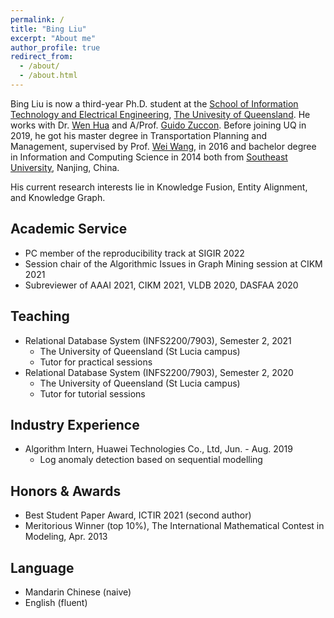 ```yaml
---
permalink: /
title: "Bing Liu"
excerpt: "About me"
author_profile: true
redirect_from:
  - /about/
  - /about.html
---
```



Bing Liu is now a third-year Ph.D. student at the [School of Information Technology and Electrical Engineering](https://itee.uq.edu.au/), [The Univesity of Queensland](https://www.uq.edu.au/). He works with Dr. [Wen Hua](https://staff.itee.uq.edu.au/w.hua/) and A/Prof. [Guido Zuccon](http://ielab.io/people/guido-zuccon). Before joining UQ in 2019, he got his master degree in Transportation Planning and Management, supervised by Prof. [Wei Wang](https://tc.seu.edu.cn/2019/1014/c25722a290327/page.htm), in 2016 and bachelor degree in Information and Computing Science in 2014 both from [Southeast University](https://www.seu.edu.cn/english/), Nanjing, China.


His current research interests lie in Knowledge Fusion, Entity Alignment, and Knowledge Graph.


Academic Service
----
* PC member of the reproducibility track at SIGIR 2022
* Session chair of the Algorithmic Issues in Graph Mining session at CIKM 2021
* Subreviewer of AAAI 2021, CIKM 2021, VLDB 2020, DASFAA 2020


Teaching
---
* Relational Database System (INFS2200/7903), Semester 2, 2021
  * The University of Queensland (St Lucia campus)
  * Tutor for practical sessions
* Relational Database System (INFS2200/7903), Semester 2, 2020
  * The University of Queensland (St Lucia campus)
  * Tutor for tutorial sessions

Industry Experience
---
* Algorithm Intern, Huawei Technologies Co., Ltd, Jun. - Aug. 2019
  * Log anomaly detection based on sequential modelling


Honors & Awards
----
* Best Student Paper Award, ICTIR 2021 (second author)
* Meritorious Winner (top 10%), The International Mathematical Contest in Modeling, Apr. 2013



Language
----
* Mandarin Chinese (naive)
* English (fluent)


<!-- Contact
----
The University of Queensland \
634, Building 78,\
St Lucia QLD 4072 Australia

Email: bing.liu@uq.edu.au -->
